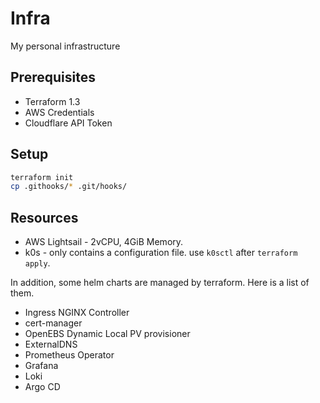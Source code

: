 # Infra

My personal infrastructure

## Prerequisites

* Terraform 1.3
* AWS Credentials
* Cloudflare API Token

## Setup

```sh
terraform init
cp .githooks/* .git/hooks/
```

## Resources

* AWS Lightsail - 2vCPU, 4GiB Memory.
* k0s - only contains a configuration file. use `k0sctl` after `terraform apply`.

In addition, some helm charts are managed by terraform.
Here is a list of them.

* Ingress NGINX Controller
* cert-manager
* OpenEBS Dynamic Local PV provisioner
* ExternalDNS
* Prometheus Operator
* Grafana
* Loki
* Argo CD

